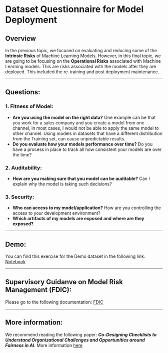 # Dataset Questionnaire for Model Deployment

## Overview

In the previous topic, we focused on evaluating and reducing some of the **Intrinsic Risks** of Machine Learning Models. 
However, in this final topic, we are going to be focusing on the **Operational Risks** associated with Machine Learning models. This are risks associated with the models after they are deployed. This included the re-training and post deployment maintenance.

 
-------------------------------

## Questions:

### 1. Fitness of Model:

- **Are you using the model on the right data?** One example can be that you work for a sales company and you create a model from one channel, in most cases, I would not be able to apply the same model to other channel. Using models in datasets that have a different distribution from the Training set, can cause unpredictable results.
- **Do you evaluate how your models performance over time?** Do you have a process in place to track all how consistent your models are over the time?


### 2. Auditability:

- **How are you making sure that you model can be auditable?** Can I explain why the model is taking such decisions?

### 3. Security:
                                                                                             
- **Who can access to my model/application?** How are you controlling the access to your development environment?
- **Which artifacts of my models are exposed and where are they exposed?**



-------------------------------

## Demo:

You can find this exercise for the Demo dataset in the following link: [Notebook]()

-------------------------------

## Supervisory Guidanve on Model Risk Management (FDIC):

Please go to the following documentation: [FDIC](https://www.fdic.gov/news/financial-institution-letters/2017/fil17022a.pdf)

-------------------------------

## More information:

We recommend reading the following paper: ***Co-Designing Checklists to Understand Organizational Challenges and Opportunities around Fairness in AI***. More information [here](http://www.jennwv.com/papers/checklists.pdf)